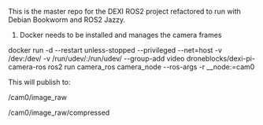 This is the master repo for the DEXI ROS2 project refactored to run with Debian Bookworm and ROS2 Jazzy.

1. Docker needs to be installed and manages the camera frames

docker run -d --restart unless-stopped --privileged --net=host -v /dev:/dev/ -v /run/udev/:/run/udev/ --group-add video droneblocks/dexi-pi-camera-ros ros2 run camera_ros camera_node --ros-args -r __node:=cam0

This will publish to:

/cam0/image_raw

/cam0/image_raw/compressed

